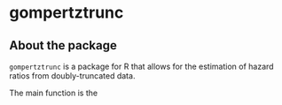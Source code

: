 
<!-- README.md is generated from README.Rmd. Please edit that file -->

# gompertztrunc

## About the package

`gompertztrunc` is a package for R that allows for the estimation of
hazard ratios from doubly-truncated data.

The main function is the
